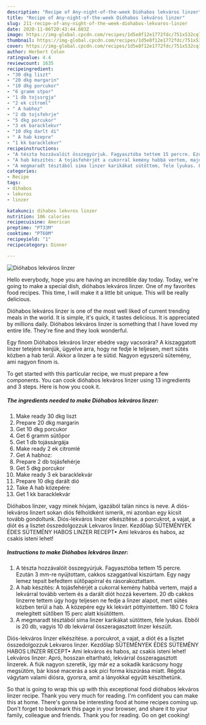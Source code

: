 ```yaml
---
description: "Recipe of Any-night-of-the-week Dióhabos lekváros linzer"
title: "Recipe of Any-night-of-the-week Dióhabos lekváros linzer"
slug: 211-recipe-of-any-night-of-the-week-diohabos-lekvaros-linzer
date: 2020-11-06T20:43:44.603Z
image: https://img-global.cpcdn.com/recipes/1d5e8f12e1772fdc/751x532cq70/diohabos-lekvaros-linzer-recept-foto.jpg
thumbnail: https://img-global.cpcdn.com/recipes/1d5e8f12e1772fdc/751x532cq70/diohabos-lekvaros-linzer-recept-foto.jpg
cover: https://img-global.cpcdn.com/recipes/1d5e8f12e1772fdc/751x532cq70/diohabos-lekvaros-linzer-recept-foto.jpg
author: Herbert Colon
ratingvalue: 4.4
reviewcount: 1635
recipeingredient:
- "30 dkg liszt"
- "20 dkg margarin"
- "10 dkg porcukor"
- "6 gramm stpor"
- "1 db tojssrgja"
- "2 ek citroml"
- " A habhoz"
- "2 db tojsfehrje"
- "5 dkg porcukor"
- "3 ek baracklekvr"
- "10 dkg darlt di"
- " A hab kzepre"
- "1 kk baracklekvr"
recipeinstructions:
- "A tészta hozzávalóit összegyúrjuk. Fagyasztóba tettem 15 percre. Ezután 3 mm-re nyújtottam, cakkos szaggatóval kiszúrtam. Egy nagy lemez tepsit befedtem sütőpapírral és rásorakoztattam."
- "A hab készítés: A tojásfehérjét a cukorral kemény habbá vertem, majd a lekvárral tovább vertem és a darált diót hozzá kevertem. 20 db cakkos linzerre tettem úgy hogy teljesen ne fedje a linzer alapot, mert sütés közben terül a hab. A közepére egy kk lekvárt pöttyintettem. 180 C fokra melegített sütőben 15 perc alatt kisütöttem."
- "A megmaradt tésztából sima linzer karikákat sütöttem, fele lyukas. Ebből is 20 db, vagyis 10 db lekvárral összeragasztott linzer készült."
categories:
- Recipe
tags:
- dihabos
- lekvros
- linzer

katakunci: dihabos lekvros linzer 
nutrition: 106 calories
recipecuisine: American
preptime: "PT33M"
cooktime: "PT60M"
recipeyield: "1"
recipecategory: Dinner

---
```



![Dióhabos lekváros linzer](https://img-global.cpcdn.com/recipes/1d5e8f12e1772fdc/751x532cq70/diohabos-lekvaros-linzer-recept-foto.jpg)

Hello everybody, hope you are having an incredible day today. Today, we're going to make a special dish, dióhabos lekváros linzer. One of my favorites food recipes. This time, I will make it a little bit unique. This will be really delicious.

Dióhabos lekváros linzer is one of the most well liked of current trending meals in the world. It is simple, it's quick, it tastes delicious. It is appreciated by millions daily. Dióhabos lekváros linzer is something that I have loved my entire life. They're fine and they look wonderful.

Egy finom Dióhabos lekváros linzer ebédre vagy vacsorára? A kiszaggatott linzer tetejére kenjük, ügyelve arra, hogy ne fedje le teljesen, mert sütés közben a hab terül. Akkor a linzer a te sütid. Nagyon egyszerű sütemény, ami nagyon finom is.


To get started with this particular recipe, we must prepare a few components. You can cook dióhabos lekváros linzer using 13 ingredients and 3 steps. Here is how you cook it.

<!--inarticleads1-->

##### The ingredients needed to make Dióhabos lekváros linzer:

1. Make ready 30 dkg liszt
1. Prepare 20 dkg margarin
1. Get 10 dkg porcukor
1. Get 6 gramm sütőpor
1. Get 1 db tojássárgája
1. Make ready 2 ek citromlé
1. Get  A habhoz:
1. Prepare 2 db tojásfehérje
1. Get 5 dkg porcukor
1. Make ready 3 ek baracklekvár
1. Prepare 10 dkg darált dió
1. Take  A hab közepére:
1. Get 1 kk baracklekvár


Dióhabos linzer, vagy minek hívjam, igazából talán nincs is neve. A diós-lekváros linzert sokan diós félholdként ismerik, mi azonban egy kicsit tovább gondoltunk. Diós-lekváros linzer elkészítése. a porcukrot, a vajat, a diót és a lisztet összedolgozzuk Lekvaros linzer. Kezdőlap SÜTEMÉNYEK ÉDES SÜTEMÉNY HABOS LINZER RECEPT• Ami lekváros és habos, az csakis isteni lehet! 

<!--inarticleads2-->

##### Instructions to make Dióhabos lekváros linzer:

1. A tészta hozzávalóit összegyúrjuk. Fagyasztóba tettem 15 percre. Ezután 3 mm-re nyújtottam, cakkos szaggatóval kiszúrtam. Egy nagy lemez tepsit befedtem sütőpapírral és rásorakoztattam.
1. A hab készítés: A tojásfehérjét a cukorral kemény habbá vertem, majd a lekvárral tovább vertem és a darált diót hozzá kevertem. 20 db cakkos linzerre tettem úgy hogy teljesen ne fedje a linzer alapot, mert sütés közben terül a hab. A közepére egy kk lekvárt pöttyintettem. 180 C fokra melegített sütőben 15 perc alatt kisütöttem.
1. A megmaradt tésztából sima linzer karikákat sütöttem, fele lyukas. Ebből is 20 db, vagyis 10 db lekvárral összeragasztott linzer készült.


Diós-lekváros linzer elkészítése. a porcukrot, a vajat, a diót és a lisztet összedolgozzuk Lekvaros linzer. Kezdőlap SÜTEMÉNYEK ÉDES SÜTEMÉNY HABOS LINZER RECEPT• Ami lekváros és habos, az csakis isteni lehet! Lekváros linzer: Apró, hosszan eltartható, lekvárral összeragasztott linzerek. A fiúk nagyon szeretik, így már ez a sokadik karácsony hogy megsütöm, bár kissé macerás a sok pici forma kiszúrása miatt. Régóta vágytam valami diósra, gyorsra, amit a lányokkal együtt készíthetünk. 

So that is going to wrap this up with this exceptional food dióhabos lekváros linzer recipe. Thank you very much for reading. I'm confident you can make this at home. There's gonna be interesting food at home recipes coming up. Don't forget to bookmark this page in your browser, and share it to your family, colleague and friends. Thank you for reading. Go on get cooking!
